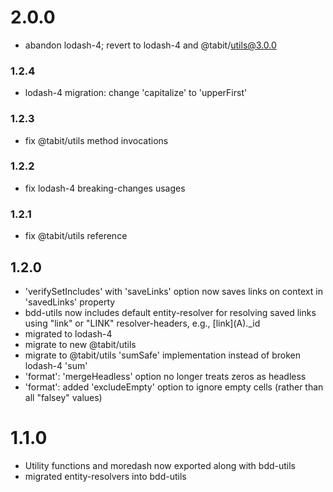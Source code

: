 # 2.0.0
* abandon lodash-4; revert to lodash-4 and @tabit/utils@3.0.0

### 1.2.4
* lodash-4 migration: change 'capitalize' to 'upperFirst'

### 1.2.3
* fix @tabit/utils method invocations

### 1.2.2
* fix lodash-4 breaking-changes usages

### 1.2.1
* fix @tabit/utils reference

## 1.2.0
* 'verifySetIncludes' with 'saveLinks' option now saves links on context in 'savedLinks' property
* bdd-utils now includes default entity-resolver for resolving saved links using "link" or "LINK" resolver-headers,
e.g., \[link](A)._id
* migrated to lodash-4 
* migrate to new @tabit/utils
* migrate to @tabit/utils 'sumSafe' implementation instead of broken lodash-4 'sum'
* 'format': 'mergeHeadless' option no longer treats zeros as headless
* 'format': added 'excludeEmpty' option to ignore empty cells (rather than all "falsey" values)

# 1.1.0
* Utility functions and moredash now exported along with bdd-utils
* migrated entity-resolvers into bdd-utils
